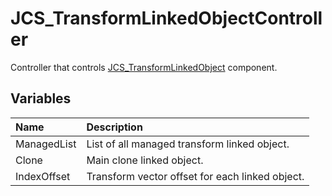 # JCS_TransformLinkedObjectController

Controller that controls [JCS_TransformLinkedObject](?page=GUI_sl_LinkedObject_sl_JCS_TransformLinkedObject) 
component.

## Variables

| Name        | Description                                     |
|:------------|:------------------------------------------------|
| ManagedList | List of all managed transform linked object.    |
| Clone       | Main clone linked object.                       |
| IndexOffset | Transform vector offset for each linked object. |
